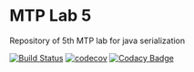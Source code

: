 <h1>MTP Lab 5</h1>
Repository of 5th MTP lab for java serialization


[![Build Status](https://travis-ci.org/daryanekryach/MTP-Lab5.svg?branch=master)](https://travis-ci.org/daryanekryach/MTP-Lab5)
[![codecov](https://codecov.io/gh/daryanekryach/MTP-Lab5/branch/master/graph/badge.svg)](https://codecov.io/gh/daryanekryach/MTP-Lab5)
[![Codacy Badge](https://api.codacy.com/project/badge/Grade/f23a043f1f8e4a879fba71f291f8cf57)](https://www.codacy.com/app/daryanekryach/MTP-Lab5?utm_source=github.com&amp;utm_medium=referral&amp;utm_content=daryanekryach/MTP-Lab5&amp;utm_campaign=Badge_Grade)
